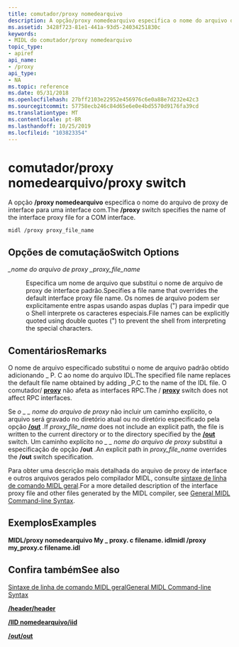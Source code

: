 ```yaml
---
title: comutador/proxy nomedearquivo
description: A opção/proxy nomedearquivo especifica o nome do arquivo de proxy de interface para uma interface COM.
ms.assetid: 3428f723-81e1-441a-93d5-24034251830c
keywords:
- MIDL do comutador/proxy nomedearquivo
topic_type:
- apiref
api_name:
- /proxy
api_type:
- NA
ms.topic: reference
ms.date: 05/31/2018
ms.openlocfilehash: 27bff2103e22952e456976c6e0a88e7d232e42c3
ms.sourcegitcommit: 57758ecb246c84d65e6e0e4bd5570d9176fa39cd
ms.translationtype: MT
ms.contentlocale: pt-BR
ms.lasthandoff: 10/25/2019
ms.locfileid: "103823354"
---
```

# <a name="proxy-switch"></a><span data-ttu-id="0548d-104">comutador/proxy nomedearquivo</span><span class="sxs-lookup"><span data-stu-id="0548d-104">/proxy switch</span></span>

<span data-ttu-id="0548d-105">A opção **/proxy nomedearquivo** especifica o nome do arquivo de proxy de interface para uma interface com.</span><span class="sxs-lookup"><span data-stu-id="0548d-105">The **/proxy** switch specifies the name of the interface proxy file for a COM interface.</span></span>

``` syntax
midl /proxy proxy_file_name
```

## <a name="switch-options"></a><span data-ttu-id="0548d-106">Opções de comutação</span><span class="sxs-lookup"><span data-stu-id="0548d-106">Switch Options</span></span>

<dl> <dt>

<span data-ttu-id="0548d-107">*\_nome do arquivo de proxy \_*</span><span class="sxs-lookup"><span data-stu-id="0548d-107">*proxy\_file\_name*</span></span> 
</dt> <dd>

<span data-ttu-id="0548d-108">Especifica um nome de arquivo que substitui o nome de arquivo de proxy de interface padrão.</span><span class="sxs-lookup"><span data-stu-id="0548d-108">Specifies a file name that overrides the default interface proxy file name.</span></span> <span data-ttu-id="0548d-109">Os nomes de arquivo podem ser explicitamente entre aspas usando aspas duplas (") para impedir que o Shell interprete os caracteres especiais.</span><span class="sxs-lookup"><span data-stu-id="0548d-109">File names can be explicitly quoted using double quotes (") to prevent the shell from interpreting the special characters.</span></span>

</dd> </dl>

## <a name="remarks"></a><span data-ttu-id="0548d-110">Comentários</span><span class="sxs-lookup"><span data-stu-id="0548d-110">Remarks</span></span>

<span data-ttu-id="0548d-111">O nome de arquivo especificado substitui o nome de arquivo padrão obtido adicionando \_ P. C ao nome do arquivo IDL.</span><span class="sxs-lookup"><span data-stu-id="0548d-111">The specified file name replaces the default file name obtained by adding \_P.C to the name of the IDL file.</span></span> <span data-ttu-id="0548d-112">O comutador/ [**proxy**](proxy.md) não afeta as interfaces RPC.</span><span class="sxs-lookup"><span data-stu-id="0548d-112">The / [**proxy**](proxy.md) switch does not affect RPC interfaces.</span></span>

<span data-ttu-id="0548d-113">Se *o \_ \_ nome do arquivo de proxy* não incluir um caminho explícito, o arquivo será gravado no diretório atual ou no diretório especificado pela opção [**/out**](-out.md) .</span><span class="sxs-lookup"><span data-stu-id="0548d-113">If *proxy\_file\_name* does not include an explicit path, the file is written to the current directory or to the directory specified by the [**/out**](-out.md) switch.</span></span> <span data-ttu-id="0548d-114">Um caminho explícito no *\_ \_ nome do arquivo de proxy* substitui a especificação de opção **/out** .</span><span class="sxs-lookup"><span data-stu-id="0548d-114">An explicit path in *proxy\_file\_name* overrides the **/out** switch specification.</span></span>

<span data-ttu-id="0548d-115">Para obter uma descrição mais detalhada do arquivo de proxy de interface e outros arquivos gerados pelo compilador MIDL, consulte [sintaxe de linha de comando MIDL geral](general-midl-command-line-syntax.md).</span><span class="sxs-lookup"><span data-stu-id="0548d-115">For a more detailed description of the interface proxy file and other files generated by the MIDL compiler, see [General MIDL Command-line Syntax](general-midl-command-line-syntax.md).</span></span>

## <a name="examples"></a><span data-ttu-id="0548d-116">Exemplos</span><span class="sxs-lookup"><span data-stu-id="0548d-116">Examples</span></span>

<span data-ttu-id="0548d-117">**MIDL/proxy nomedearquivo My \_ proxy. c filename. idl**</span><span class="sxs-lookup"><span data-stu-id="0548d-117">**midl /proxy my\_proxy.c filename.idl**</span></span>

## <a name="see-also"></a><span data-ttu-id="0548d-118">Confira também</span><span class="sxs-lookup"><span data-stu-id="0548d-118">See also</span></span>

<dl> <dt>

[<span data-ttu-id="0548d-119">Sintaxe de linha de comando MIDL geral</span><span class="sxs-lookup"><span data-stu-id="0548d-119">General MIDL Command-line Syntax</span></span>](general-midl-command-line-syntax.md)
</dt> <dt>

[<span data-ttu-id="0548d-120">**/header**</span><span class="sxs-lookup"><span data-stu-id="0548d-120">**/header**</span></span>](-header.md)
</dt> <dt>

[<span data-ttu-id="0548d-121">**/IID nomedearquivo**</span><span class="sxs-lookup"><span data-stu-id="0548d-121">**/iid**</span></span>](-iid.md)
</dt> <dt>

[<span data-ttu-id="0548d-122">**/out**</span><span class="sxs-lookup"><span data-stu-id="0548d-122">**/out**</span></span>](-out.md)
</dt> </dl>

 

 




